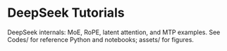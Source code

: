 ﻿# DeepSeek Tutorials

DeepSeek internals: MoE, RoPE, latent attention, and MTP examples.
See Codes/ for reference Python and notebooks; assets/ for figures.
